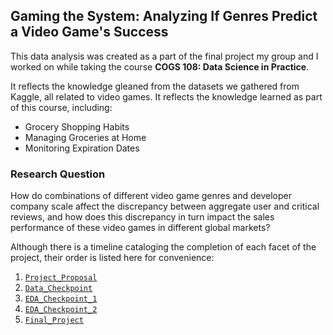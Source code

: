 ## Gaming the System: Analyzing If Genres Predict a Video Game's Success

This data analysis was created as a part of the final project my group and I worked on while taking the course **COGS 108: Data Science in Practice**.

It reflects the knowledge gleaned from the datasets we gathered from Kaggle, all related to video games. It reflects the knowledge learned as part of this course, including:

* Grocery Shopping Habits
* Managing Groceries at Home
* Monitoring Expiration Dates

### Research Question

How do combinations of different video game genres and developer company scale affect the discrepancy between aggregate user and critical reviews, and how does this discrepancy in turn impact the sales performance of these video games in different global markets?

Although there is a timeline cataloging the completion of each facet of the project, their order is listed here for convenience:

1. [`Project_Proposal`](https://github.com/ohasis/cogs108-final-project/blob/main/Project_Proposal.ipynb)
2. [`Data_Checkpoint`](https://github.com/ohasis/cogs108-final-project/blob/main/Data_Checkpoint.ipynb)
3. [`EDA_Checkpoint_1`](https://github.com/ohasis/cogs108-final-project/blob/main/EDA_Checkpoint_1.ipynb)
4. [`EDA_Checkpoint_2`](https://github.com/ohasis/cogs108-final-project/blob/main/EDA_Checkpoint_2.ipynb)
5. [`Final_Project`](https://github.com/ohasis/cogs108-final-project/blob/main/Final_Project.ipynb)

